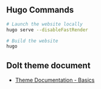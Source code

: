 ## Hugo Commands

```bash
# Launch the website locally
hugo serve --disableFastRender

# Build the website
hugo

```

## DoIt theme document
- [Theme Documentation - Basics](https://hugodoit.pages.dev/theme-documentation-basics/)
